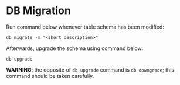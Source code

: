 # DB Migration

Run command below whenever table schema has been modified:

    db migrate -m "<short description>"

Afterwards, upgrade the schema using command below:

    db upgrade

__WARNING__: the opposite of `db upgrade` command is `db downgrade`; this command should be taken carefully.
